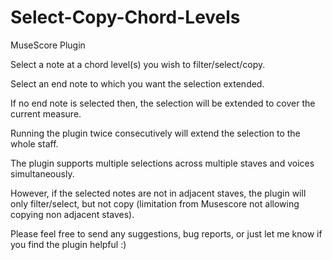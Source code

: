 # Select-Copy-Chord-Levels
 MuseScore Plugin 

 Select a note at a chord level(s) you wish to filter/select/copy.

 Select an end note to which you want the selection extended.
 
 If no end note is selected then, the selection will be extended to cover the current measure. 

 Running the plugin twice consecutively will extend the selection to the whole staff.

 The plugin supports multiple selections across multiple staves and voices simultaneously. 

 However, if the selected notes are not in adjacent staves, the plugin will only filter/select, but not copy (limitation from Musescore not allowing copying non adjacent staves).

 Please feel free to send any suggestions, bug reports, or just let me know if you find the plugin helpful  :) 


